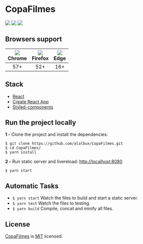 # CopaFilmes


![](https://flat.badgen.net/github/status/alalbux/copafilmes)
![](https://flat.badgen.net/github/last-commit/alalbux/copafilmes)
![](https://flat.badgen.net/github/license/alalbux/copafilmes)


## Browsers support

| ![](https://www.w3schools.com/images/compatible_chrome.gif)<br>Chrome | ![](https://www.w3schools.com/images/compatible_firefox.gif)<br>Firefox | ![](https://www.w3schools.com/images/compatible_edge.gif)<br>Edge |
| :-------------------------------------------------------------------: | :---------------------------------------------------------------------: | :---------------------------------------------------------------: |
|                                  57+                                  |                                   52+                                   |                                16+                                |

## Stack
- [React](https://github.com/facebook/react)
- [Create React App](https://github.com/facebook/create-react-app)
- [Styled-components](https://www.styled-components.com/)

## Run the project locally

**1 -** Clone the project and install the dependencies:

```
$ git clone https://github.com/alalbux/CopaFilmes.git
$ cd CopaFilmes/
$ yarn install
```

**2 -** Run static server and livereload:
[http://localhost:8080](http://localhost:8080)

```
$ yarn start
```

## Automatic Tasks

- `$ yarn start` Watch the files to build and start a static server.
- `$ yarn test` Watch the files to testing.
- `$ yarn build` Compile, concat and minify all files.


## License

[CopaFilmes]() is [MIT](LICENSE) licensed.